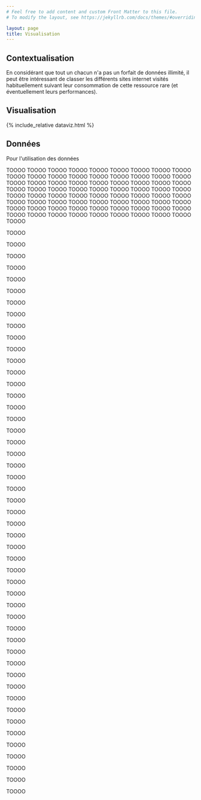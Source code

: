 ```yaml
---
# Feel free to add content and custom Front Matter to this file.
# To modify the layout, see https://jekyllrb.com/docs/themes/#overriding-theme-defaults

layout: page
title: Visualisation
---
```


## Contextualisation

En considérant que tout un chacun n'a pas un forfait de données illimité, il peut être intéressant de classer les différents sites internet visités habituellement suivant leur consommation de cette ressource rare (et éventuellement leurs performances).

## Visualisation

<!-- <iframe frameborder="no" border="0" marginwidth="0" marginheight="0" width=298 height=52 src="../dataviz.html"></iframe> -->

{% include_relative dataviz.html %}

## Données

Pour l'utilisation des données



















































TOOOO
TOOOO
TOOOO
TOOOO
TOOOO
TOOOO
TOOOO
TOOOO
TOOOO
TOOOO
TOOOO
TOOOO
TOOOO
TOOOO
TOOOO
TOOOO
TOOOO
TOOOO
TOOOO
TOOOO
TOOOO
TOOOO
TOOOO
TOOOO
TOOOO
TOOOO
TOOOO
TOOOO
TOOOO
TOOOO
TOOOO
TOOOO
TOOOO
TOOOO
TOOOO
TOOOO
TOOOO
TOOOO
TOOOO
TOOOO
TOOOO
TOOOO
TOOOO
TOOOO
TOOOO
TOOOO
TOOOO
TOOOO
TOOOO
TOOOO
TOOOO
TOOOO
TOOOO
TOOOO
TOOOO
TOOOO
TOOOO
TOOOO
TOOOO
TOOOO
TOOOO
TOOOO
TOOOO
TOOOO
TOOOO
TOOOO
TOOOO
TOOOO
TOOOO
TOOOO
TOOOO
TOOOO
TOOOO


















































TOOOO

TOOOO

TOOOO

TOOOO

TOOOO

TOOOO

TOOOO

TOOOO

TOOOO

TOOOO

TOOOO

TOOOO

TOOOO

TOOOO

TOOOO

TOOOO

TOOOO

TOOOO

TOOOO

TOOOO

TOOOO

TOOOO

TOOOO

TOOOO

TOOOO

TOOOO

TOOOO

TOOOO

TOOOO

TOOOO

TOOOO

TOOOO

TOOOO

TOOOO

TOOOO

TOOOO

TOOOO

TOOOO

TOOOO

TOOOO

TOOOO

TOOOO

TOOOO

TOOOO

TOOOO

TOOOO

TOOOO

TOOOO

TOOOO

